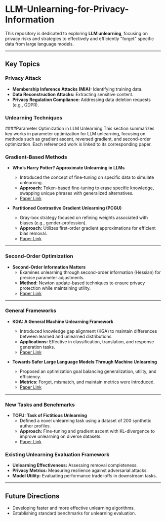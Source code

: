 # LLM-Unlearning-for-Privacy-Information
This repository is dedicated to exploring **LLM unlearning**, focusing on privacy risks and strategies to effectively and efficiently "forget" specific data from large language models. 

---

## Key Topics
### Privacy Attack
- **Membership Inference Attacks (MIA):** Identifying training data.
- **Data Reconstruction Attacks:** Extracting sensitive content.
- **Privacy Regulation Compliance:** Addressing data deletion requests (e.g., GDPR).

### Unlearning Techniques
####Parameter Optimization in LLM Unlearning
This section summarizes key works in parameter optimization for LLM unlearning, focusing on methods such as gradient ascent, reversed gradient, and second-order optimization. Each referenced work is linked to its corresponding paper.

### Gradient-Based Methods
- **Who’s Harry Potter? Approximate Unlearning in LLMs**  
  - Introduced the concept of fine-tuning on specific data to simulate unlearning.  
  - **Approach:** Token-based fine-tuning to erase specific knowledge, swapping unique phrases with generalized alternatives.  
  - [Paper Link](https://arxiv.org/abs/2310.02238)

- **Partitioned Contrastive Gradient Unlearning (PCGU)**  
  - Gray-box strategy focused on refining weights associated with biases (e.g., gender-profession).  
  - **Approach:** Utilizes first-order gradient approximations for efficient bias removal.  
  - [Paper Link](https://arxiv.org/abs/2311.07568)

---

### Second-Order Optimization
- **Second-Order Information Matters**  
  - Examines unlearning through second-order information (Hessian) for precise parameter adjustments.  
  - **Method:** Newton update-based techniques to ensure privacy protection while maintaining utility.  
  - [Paper Link](https://arxiv.org/abs/2403.10557)

---

### General Frameworks
- **KGA: A General Machine Unlearning Framework**  
  - Introduced knowledge gap alignment (KGA) to maintain differences between learned and unlearned distributions.  
  - **Applications:** Effective in classification, translation, and response generation tasks.  
  - [Paper Link](https://arxiv.org/abs/2305.06535)

- **Towards Safer Large Language Models Through Machine Unlearning**  
  - Proposed an optimization goal balancing generalization, utility, and efficiency.  
  - **Metrics:** Forget, mismatch, and maintain metrics were introduced.  
  - [Paper Link](https://arxiv.org/abs/2402.10058)

---

### New Tasks and Benchmarks
- **TOFU: Task of Fictitious Unlearning**  
  - Defined a novel unlearning task using a dataset of 200 synthetic author profiles.  
  - **Approach:** Fine-tuning and gradient ascent with KL-divergence to improve unlearning on diverse datasets.  
  - [Paper Link](https://arxiv.org/abs/2401.06121)

### Existing Unlearning Evaluation Framework
- **Unlearning Effectiveness:** Assessing removal completeness.
- **Privacy Metrics:** Measuring resilience against adversarial attacks.
- **Model Utility:** Evaluating performance trade-offs in downstream tasks.

---

## Future Directions
- Developing faster and more effective unlearning algorithms.
- Establishing standard benchmarks for unlearning evaluation.
